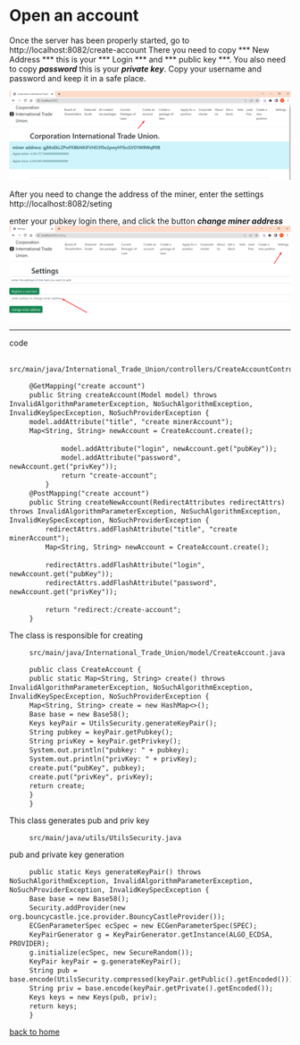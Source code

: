 # Open an account

Once the server has been properly started, go to http://localhost:8082/create-account
There you need to copy *** New Address *** this is your *** Login *** and *** public key ***.
You also need to copy ***password*** this is your ***private key***.
Copy your username and password and keep it in a safe place.

![how to create an account](../screenshots/create-accountEng.png)

After you need to change the address of the miner, enter the settings http://localhost:8082/seting

enter your pubkey login there, and click the button ***change miner address***
![change miner address](../screenshots/change-minerEng.png)
____

code
````
     src/main/java/International_Trade_Union/controllers/CreateAccountController.java
````
````
     @GetMapping("create account")
     public String createAccount(Model model) throws InvalidAlgorithmParameterException, NoSuchAlgorithmException, InvalidKeySpecException, NoSuchProviderException {
     model.addAttribute("title", "create minerAccount");
     Map<String, String> newAccount = CreateAccount.create();

             model.addAttribute("login", newAccount.get("pubKey"));
             model.addAttribute("password", newAccount.get("privKey"));
             return "create-account";
         }
     @PostMapping("create account")
     public String createNewAccount(RedirectAttributes redirectAttrs) throws InvalidAlgorithmParameterException, NoSuchAlgorithmException, InvalidKeySpecException, NoSuchProviderException {
         redirectAttrs.addFlashAttribute("title", "create minerAccount");
         Map<String, String> newAccount = CreateAccount.create();

         redirectAttrs.addFlashAttribute("login", newAccount.get("pubKey"));
         redirectAttrs.addFlashAttribute("password", newAccount.get("privKey"));

         return "redirect:/create-account";
     }
````

The class is responsible for creating
````
     src/main/java/International_Trade_Union/model/CreateAccount.java
````

````
     public class CreateAccount {
     public static Map<String, String> create() throws InvalidAlgorithmParameterException, NoSuchAlgorithmException, InvalidKeySpecException, NoSuchProviderException {
     Map<String, String> create = new HashMap<>();
     Base base = new Base58();
     Keys keyPair = UtilsSecurity.generateKeyPair();
     String pubkey = keyPair.getPubkey();
     String privKey = keyPair.getPrivkey();
     System.out.println("pubkey: " + pubkey);
     System.out.println("privKey: " + privKey);
     create.put("pubKey", pubkey);
     create.put("privKey", privKey);
     return create;
     }
     }
````

This class generates pub and priv key

````
     src/main/java/utils/UtilsSecurity.java
````

pub and private key generation

````
     public static Keys generateKeyPair() throws NoSuchAlgorithmException, InvalidAlgorithmParameterException, NoSuchProviderException, InvalidKeySpecException {
     Base base = new Base58();
     Security.addProvider(new org.bouncycastle.jce.provider.BouncyCastleProvider());
     ECGenParameterSpec ecSpec = new ECGenParameterSpec(SPEC);
     KeyPairGenerator g = KeyPairGenerator.getInstance(ALGO_ECDSA, PROVIDER);
     g.initialize(ecSpec, new SecureRandom());
     KeyPair keyPair = g.generateKeyPair();
     String pub = base.encode(UtilsSecurity.compressed(keyPair.getPublic().getEncoded()));
     String priv = base.encode(keyPair.getPrivate().getEncoded());
     Keys keys = new Keys(pub, priv);
     return keys;
     }
````

[back to home](./documentationEng.md)